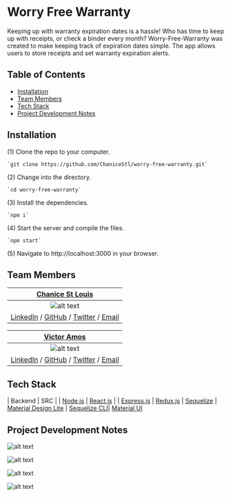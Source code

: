 # Worry Free Warranty

  Keeping up with warranty expiration dates is a hassle! Who has time to keep up with receipts, or check a binder every month? Worry-Free-Warranty was created to make keeping track of expiration dates simple. The app allows users to store receipts and set warranty expiration alerts.


## Table of Contents

  * [Installation](#installation)
  * [Team Members](#team-members)
  * [Tech Stack](#tech-stack)
  * [Project Development Notes](#project-development-notes)


## <a name="installation"></a>Installation
  (1) Clone the repo to your computer.

    `git clone https://github.com/ChaniceStl/worry-free-warranty.git`

  (2) Change into the directory.

    `cd worry-free-warranty`

  (3) Install the dependencies.

    `npm i`

  (4) Start the server and compile the files.

    `npm start`

  (5) Navigate to http://localhost:3000 in your browser.


## <a name="team-members"></a>Team Members


  | [Chanice St Louis](https://github.com/chanicestl "Chanice St Louis' GitHub") |
  |:----------------:|
  | ![alt text](https://s25.postimg.org/nkxznyrvf/chanice_stlouis.png "Chanice St Louis") |
  | [LinkedIn](https://www.linkedin.com/in/chanice-stlouis/) / [GitHub](https://github.com/chanicestl) / [Twitter](https://twitter.com/chanicestlouis) / [Email](mailto:chanicestlouis2020@gmail.com) |

  | [Victor Amos](https://github.com/victoramosjr "Victor Amos' GitHub") |
  |:-----------:|
  | ![alt text](https://s25.postimg.org/5n5jvttsr/victor_amos.png "Victor Amos") |
  | [LinkedIn](https://www.linkedin.com/in/victoramosjr/) / [GitHub](https://github.com/victoramosjr) / [Twitter](https://twitter.com/mrvictoramos) / [Email](mailto:victor@victoramos.com) |

## <a name="tech-stack"></a>Tech Stack

  | Backend | SRC |
  | [Node.js](https://github.com/nodejs/node) | [React.js](https://github.com/facebook/react) |
  | [Express.js](https://github.com/expressjs/express) | [Redux.js](https://github.com/reactjs/redux)
  | [Sequelize](https://github.com/sequelize/sequelize) | [Material Design Lite](https://getmdl.io/index.html)
  | [Sequelize CLI](https://github.com/sequelize/cli)| [Material UI](http://www.material-ui.com/#/)

## <a name="project-development-notes"></a>Project Development Notes

  ![alt text](https://s26.postimg.org/jl2653x15/login.png "Login Page")

  ![alt text](https://s26.postimg.org/d4t7f0ohl/signup_modal.png "Signup Modal")

  ![alt text](https://s26.postimg.org/j70u5icxl/user_profile.png "User Profile")

  ![alt text](https://s26.postimg.org/7qpttq9dl/add_new_warranty.png "New Warranty")
